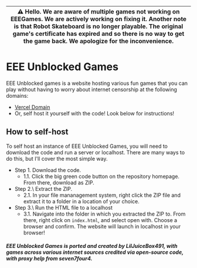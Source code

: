 | ⚠️ Hello. We are aware of multiple games not working on EEEGames. We are actively working on fixing it. Another note is that Robot Skateboard is no longer playable. The original game's certificate has expired and so there is no way to get the game back. We apologize for the inconvenience.  |
|-----------------------------------------|

# EEE Unblocked Games
EEE Unblocked games is a website hosting various fun games that you can play without having to worry about internet censorship at the following domains:
- [Vercel Domain](https://eeegames.vercel.app)
- Or, self host it yourself with the code! Look below for instructions!

## How to self-host
To self host an instance of EEE Unblocked Games, you will need to download the code and run a server or localhost. There are many ways to do this, but I'll cover the most simple way.
* Step 1\. Download the code.
  * 1.1\. Click the big green code button on the repository homepage. From there, download as ZIP.
* Step 2.\ Extract the ZIP.
  * 2.1\. In your file mananagement system, right click the ZIP file and extract it to a folder in a location of your choice.
* Step 3.\ Run the HTML file to a localhost
  * 3.1\. Navigate into the folder in which you extracted the ZIP to. From there, right click on `index.html`, and select open with. Choose a browser and confirm. The website will launch in localhost in your browser!

##### EEE Unblocked Games is ported and created by LilJuiceBox491, with games across various internet sources credited via open-source code, with proxy help from seven7four4.
